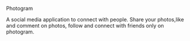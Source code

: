 Photogram

A social media application to connect with people. Share your photos,like and comment on photos, follow and connect with friends only on photogram.
